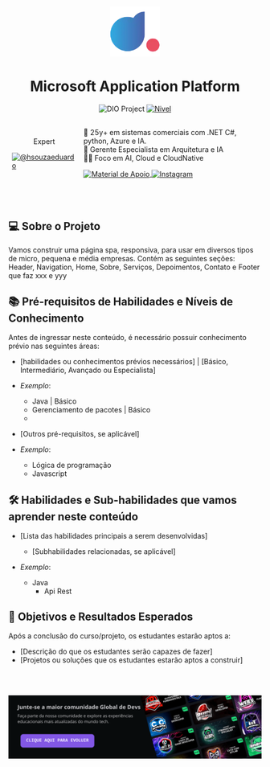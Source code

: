 <!--START_SECTION:header-->
<div align="center">
  <p align="center">
    <img 
      alt="DIO Education" 
      src="https://raw.githubusercontent.com/digitalinnovationone/template-github-trilha/main/.github/assets/logo.webp" 
      width="100px" 
    />
    <h1>Microsoft Application Platform</h1>
  </p>
</div>
<!--END_SECTION:header-->

<p align="center">
  <img src="https://img.shields.io/static/v1?label=DIO&message=Education&color=E94D5F&labelColor=202024" alt="DIO Project" />
  <a href="NIVEL"><img  src="https://img.shields.io/static/v1?label=Nivel&message=Basico&color=E94D5F&labelColor=202024" alt="Nivel"></a>

</p>

<!--  -->
<table align="center">
<thead>
  <tr>
    <td>
        <p align="center">Expert</p>
        <a href="https://github.com/hsouzaeduardo">
        <img src="https://github.com/hsouzaeduardo" alt="@hsouzaeduardo"><br>
      </a>
    </td>
    <td colspan="3">
    <p>🎉 25y+ em sistemas comerciais com .NET C#, python, Azure e IA.
      <br/>
     🌟 Gerente Especialista em Arquitetura e IA 
      <br/>
    👨‍💻 Foco em AI, Cloud e CloudNative
    </p>
      <a 
      href="https://www.linkedin.com/in/hsouzaeduardo/" 
      align="center">
           <img 
            align="center" 
            alt="Material de Apoio" 
            src="https://img.shields.io/badge/LinkedIn-0077B5?style=for-the-badge&logo=linkedin&logoColor=white"
            >
        </a>
        <a href="https://www.instagram.com/hsouzaeduardo81/" target="_blank">
            <img 
              align="center" 
              alt="Instagram" 
              src="https://img.shields.io/badge/Instagram-E4405F?style=for-the-badge&logo=instagram&logoColor=white"
            >
        </a>
    </td>
  </tr>
</thead>
</table>
<!--  -->

<br/>
<br/>

## 💻 Sobre o Projeto

Vamos construir uma página spa, responsiva, para usar em diversos tipos de micro, pequena e média empresas. Contém as seguintes seções: Header, Navigation, Home, Sobre, Serviços, Depoimentos, Contato e Footer que faz xxx e yyy

## 📚 Pré-requisitos de Habilidades e Níveis de Conhecimento

Antes de ingressar neste conteúdo, é necessário possuir conhecimento prévio nas seguintes áreas:

- [habilidades ou conhecimentos prévios necessários] | [Básico, Intermediário, Avançado ou Especialista]

- _Exemplo_:

  - Java | Básico
  - Gerenciamento de pacotes | Básico
  -

- [Outros pré-requisitos, se aplicável]

- _Exemplo_:
  - Lógica de programação
  - Javascript

## 🛠️ Habilidades e Sub-habilidades que vamos aprender neste conteúdo

- [Lista das habilidades principais a serem desenvolvidas]

  - [Subhabilidades relacionadas, se aplicável]

- _Exemplo_:
  - Java
    - Api Rest

## 🎯 Objetivos e Resultados Esperados

Após a conclusão do curso/projeto, os estudantes estarão aptos a:

- [Descrição do que os estudantes serão capazes de fazer]
- [Projetos ou soluções que os estudantes estarão aptos a construir]

<!--START_SECTION:footer-->

<br />
<br />

<p align="center">
  <a href="https://www.dio.me/" target="_blank">
    <img align="center" src="https://raw.githubusercontent.com/digitalinnovationone/template-github-trilha/main/.github/assets/footer.png" alt="banner"/>
  </a>
</p>
